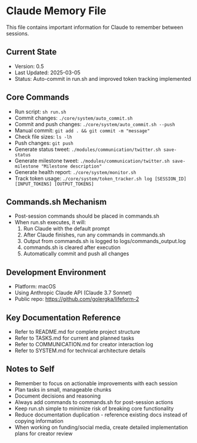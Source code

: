 # Claude Memory File

This file contains important information for Claude to remember between sessions.

## Current State
- Version: 0.5
- Last Updated: 2025-03-05
- Status: Auto-commit in run.sh and improved token tracking implemented

## Core Commands
- Run script: `sh run.sh`
- Commit changes: `./core/system/auto_commit.sh`
- Commit and push changes: `./core/system/auto_commit.sh --push`
- Manual commit: `git add . && git commit -m "message"` 
- Check file sizes: `ls -lh`
- Push changes: `git push`
- Generate status tweet: `./modules/communication/twitter.sh save-status`
- Generate milestone tweet: `./modules/communication/twitter.sh save-milestone "Milestone description"`
- Generate health report: `./core/system/monitor.sh`
- Track token usage: `./core/system/token_tracker.sh log [SESSION_ID] [INPUT_TOKENS] [OUTPUT_TOKENS]`

## Commands.sh Mechanism
- Post-session commands should be placed in commands.sh
- When run.sh executes, it will:
  1. Run Claude with the default prompt
  2. After Claude finishes, run any commands in commands.sh
  3. Output from commands.sh is logged to logs/commands_output.log
  4. commands.sh is cleared after execution
  5. Automatically commit and push all changes

## Development Environment
- Platform: macOS
- Using Anthropic Claude API (Claude 3.7 Sonnet)
- Public repo: https://github.com/golergka/lifeform-2

## Key Documentation Reference
- Refer to README.md for complete project structure
- Refer to TASKS.md for current and planned tasks
- Refer to COMMUNICATION.md for creator interaction log
- Refer to SYSTEM.md for technical architecture details

## Notes to Self
- Remember to focus on actionable improvements with each session
- Plan tasks in small, manageable chunks
- Document decisions and reasoning
- Always add commands to commands.sh for post-session actions
- Keep run.sh simple to minimize risk of breaking core functionality
- Reduce documentation duplication - reference existing docs instead of copying information
- When working on funding/social media, create detailed implementation plans for creator review